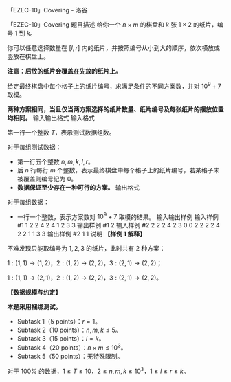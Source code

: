 



「EZEC-10」Covering - 洛谷














「EZEC-10」Covering
题目描述
给你一个 $n\times m$ 的棋盘和 $k$ 张 $1\times 2$ 的纸片，编号 $1$ 到 $k$。

你可以任意选择数量在 $[l,r]$ 内的纸片，并按照编号从小到大的顺序，依次横放或竖放在棋盘上。

**注意：后放的纸片会覆盖在先放的纸片上。**

给定最终棋盘中每个格子上的纸片编号，求满足条件的不同方案数，并对 $10^9+7$ 取模。

**两种方案相同，当且仅当两方案选择的纸片数量、纸片编号及每张纸片的摆放位置均相同。**
输入输出格式
输入格式

第一行一个整数 $T$，表示测试数据组数。

对于每组测试数据：

- 第一行五个整数 $n,m,k,l,r$。
- 后 $n$ 行每行 $m$ 个整数，表示最终棋盘中每个格子上的纸片编号，若某格子未被覆盖则编号记为 $0$。
- **数据保证至少存在一种可行的方案。**
输出格式

对于每组数据：

- 一行一个整数，表示方案数对 $10^9+7$ 取模的结果。
输入输出样例
输入样例 #1
1
2 2 4 2 4
1 2
3 3
输出样例 #1
2
输入样例 #2
2
2 2 4 2 3
0 0
2 2
2 2 4 2 2
1 1
3 3
输出样例 #2
1
1
说明
**【样例 1 解释】**

不难发现只能取编号为 $1,2,3$ 的纸片，此时共有 $2$ 种方案：

$1:(1,1)\to (1,2)$，$2:(1,2)\to (2,2)$，$3:(2,1)\to (2,2)$；

$1:(1,1)\to (2,1)$，$2:(1,2)\to (2,2)$，$3:(2,1)\to (2,2)$。

**【数据规模与约定】**

**本题采用捆绑测试。**

-  Subtask 1（5 points）：$r=1$。
-  Subtask 2（10 points）：$n,m,k\le 5$。
-  Subtask 3（15 points）：$l=k$。
-  Subtask 4（20 points）：$n\times m\le 10^3$。
-  Subtask 5（50 points）：无特殊限制。

对于 $100\%$ 的数据，$1\le T\le 10$，$2\le n,m,k\le 10^3$，$1\le l\le r\le k$。






